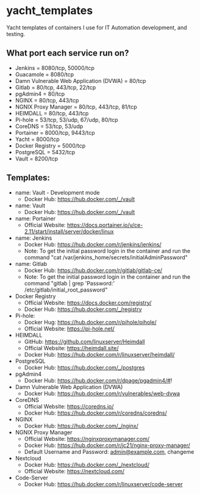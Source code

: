 # yacht_templates
Yacht templates of containers I use for IT Automation development, and testing.

## What port each service run on?
* Jenkins = 8080/tcp, 50000/tcp
* Guacamole = 8080/tcp
* Damn Vulnerable Web Application (DVWA) = 80/tcp
* Gitlab = 80/tcp, 443/tcp, 22/tcp
* pgAdmin4 = 80/tcp
* NGINX = 80/tcp, 443/tcp
* NGNIX Proxy Manager = 80/tcp, 443/tcp, 81/tcp
* HEIMDALL = 80/tcp, 443/tcp
* Pi-hole = 53/tcp, 53/udp, 67/udp, 80/tcp
* CoreDNS = 53/tcp, 53/udp
* Portainer = 8000/tcp, 9443/tcp
* Yacht = 8000/tcp
* Docker Registry = 5000/tcp
* PostgreSQL = 5432/tcp
* Vault = 8200/tcp

## Templates:
* name: Vault - Development mode
    * Docker Hub: https://hub.docker.com/_/vault
* name: Vault
    * Docker Hub: https://hub.docker.com/_/vault
* name: Portainer
    * Official Website: https://docs.portainer.io/v/ce-2.11/start/install/server/docker/linux
* name: Jenkins
    * Docker Hub: https://hub.docker.com/r/jenkins/jenkins/
    * Note: To get the initial password login in the container and run the command "cat /var/jenkins_home/secrets/initialAdminPassword"
* name: Gitlab
    * Docker Hub: https://hub.docker.com/r/gitlab/gitlab-ce/
    * Note: To get the initial password login in the container and run the command "gitlab | grep 'Password:' /etc/gitlab/initial_root_password"
* Docker Registry
    * Official Website: https://docs.docker.com/registry/
    * Docker Hub: https://hub.docker.com/_/registry
* Pi-hole:
    * Docker Hug: https://hub.docker.com/r/pihole/pihole/
    * Official Website: https://pi-hole.net/
* HEIMDALL
    * GitHub: https://github.com/linuxserver/Heimdall
    * Official Website: https://heimdall.site/
    * Docker Hub: https://hub.docker.com/r/linuxserver/heimdall/
* PostgreSQL
    * Docker Hub: https://hub.docker.com/_/postgres
* pgAdmin4
    * Docker Hub: https://hub.docker.com/r/dpage/pgadmin4/#!
* Damn Vulnerable Web Application (DVWA)
    * Docker Hub: https://hub.docker.com/r/vulnerables/web-dvwa
* CoreDNS
    * Official Website: https://coredns.io/
    * Docker Hub: https://hub.docker.com/r/coredns/coredns/
* NGINX
    * Docker Hub: https://hub.docker.com/_/nginx/
* NGNIX Proxy Manager
    * Official Website: https://nginxproxymanager.com/
    * Docker Hub: https://hub.docker.com/r/jc21/nginx-proxy-manager/
    * Default Username and Password: admin@example.com, changeme
* Nextcloud
    * Docker Hub: https://hub.docker.com/_/nextcloud/
    * Official Website: https://nextcloud.com/
* Code-Server
    * Docker Hub: https://hub.docker.com/r/linuxserver/code-server
